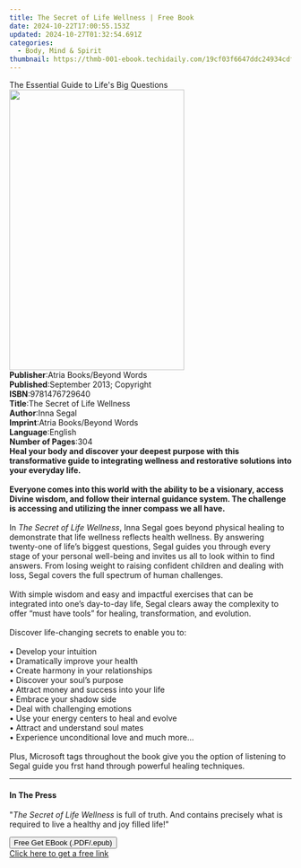 ```yaml
---
title: The Secret of Life Wellness | Free Book
date: 2024-10-22T17:00:55.153Z
updated: 2024-10-27T01:32:54.691Z
categories:
  - Body, Mind & Spirit
thumbnail: https://thmb-001-ebook.techidaily.com/19cf03f6647ddc24934cdf04286a5960d8ab00f5b86c6c9a35aed3442a682478.jpg
---
```

<main id="book-container">
  <div class="flex flex-col">
    <div class="book-brief flex-1 py-6 px-4 sm:p-6 md:py-10 md:px-8">
      <!-- brief-->
      <div class="book-brief-main">
        The Essential Guide to Life's Big Questions
      </div>
    </div>
    <div
      class="book-meta-info flex-1 grid gap-4 col-start-1 col-end-3 row-start-1 sm:mb-6 sm:grid-cols-4 lg:gap-6 lg:col-start-2 lg:row-end-6 lg:row-span-6 lg:mb-0"
    >
      <div
        class="book-meta-info-left place-content-center mt-4 p-4 text-sm leading-6 col-start-2 col-span-2 dark:text-slate-400"
      >
        <img
          class="w-full h-500 object-cover rounded-lg sm:h-255 sm:col-span-2 lg:col-span-full"
          src="https://img-001-ebook.techidaily.com/e6ff2ed2c797980ee4f28f1463951d19ebba6945ee7e68e553b0ad6c6244e7cb.jpg"
          alt=""
          width="312"
          height="500"
        />
      </div>
      <div
        class="book-meta-info-right mt-2 col-start-1 row-start-2 col-span-3 self-center"
      >
        <!-- meta data  -->
        <div class="flex flex-col px-4 md:px-8">
          <div class="flex-1">
            <strong>Publisher</strong>:<span class="px-2"
              >Atria Books/Beyond Words</span
            >
          </div>
          <div class="flex-1">
            <strong>Published</strong>:<span class="px-2"
              >September 2013; Copyright</span
            >
          </div>
          <div class="flex-1">
            <strong>ISBN</strong>:<span class="px-2">9781476729640</span>
          </div>
          <div class="flex-1">
            <strong>Title</strong>:<span class="px-2"
              >The Secret of Life Wellness</span
            >
          </div>
          <div class="flex-1">
            <strong>Author</strong>:<span class="px-2">Inna Segal</span>
          </div>
          <div class="flex-1">
            <strong>Imprint</strong>:<span class="px-2"
              >Atria Books/Beyond Words</span
            >
          </div>
          <div class="flex-1">
            <strong>Language</strong>:<span class="px-2">English</span>
          </div>
          <div class="flex-1">
            <strong>Number of Pages</strong>:<span class="px-2">304</span>
          </div>
        </div>
      </div>
    </div>
    <div class="book-description flex-1 py-6 px-4 sm:p-6 md:py-10 md:px-8">
      <div class="book-description-main">
        <div accordion-content="" id="description">
          <b
            >Heal your body and discover your deepest purpose with this
            transformative guide to integrating wellness and restorative
            solutions into your everyday life.</b
          ><br /><br /><b
            >Everyone comes into this world with the ability to be a visionary,
            access Divine wisdom, and follow their internal guidance system. The
            challenge is accessing and utilizing the inner compass we all
            have.</b
          ><br />
          <br />In <i>The Secret of Life Wellness</i>, Inna Segal goes beyond
          physical healing to demonstrate that life wellness reflects health
          wellness. By answering twenty-one of life’s biggest questions, Segal
          guides you through every stage of your personal well-being and invites
          us all to look within to find answers. From losing weight to raising
          confident children and dealing with loss, Segal covers the full
          spectrum of human challenges. <br />
          <br />With simple wisdom and easy and impactful exercises that can be
          integrated into one’s day-to-day life, Segal clears away the
          complexity to offer “must have tools” for healing, transformation, and
          evolution. <br />
          <br />Discover life-changing secrets to enable you to: <br />
          <br />• Develop your intuition <br />• Dramatically improve your
          health <br />• Create harmony in your relationships <br />• Discover
          your soul’s purpose <br />• Attract money and success into your life
          <br />• Embrace your shadow side <br />• Deal with challenging
          emotions <br />• Use your energy centers to heal and evolve <br />•
          Attract and understand soul mates <br />• Experience unconditional
          love and much more... <br />
          <br />Plus, Microsoft tags throughout the book give you the option of
          listening to Segal guide you frst hand through powerful healing
          techniques.
        </div>
        <div class="accordion-fader"></div>
      </div>
    </div>
    <div class="book-excerpts flex-1 py-6 px-4 sm:p-6 md:py-10 md:px-8">
      <!-- excerpts-->
      <div class="book-excerpts-main">
        <hr />
        <h4 class="placeholder placeholder-heading">
          <span>In The Press</span>
        </h4>
        <p>
          "<i>The Secret of Life Wellness</i> is full of truth. And contains
          precisely what is required to live a healthy and joy filled life!"
        </p>
      </div>
    </div>
    <div
      class="book-about-author flex-1 py-6 px-4 sm:p-6 md:py-10 md:px-8"
    ></div>
    <div class="book-free-get flex-1 py-6 px-4 sm:p-6 md:py-10 md:px-8">
      <button
        id="btn-free-get"
        class="bg-blue-500 hover:bg-blue-700 text-white font-bold py-2 px-4 rounded"
      >
        Free Get EBook (.PDF/.epub)
      </button>
      <div id="countdown-display" class="px-2 text-lg mt-2"></div>
      <a
        id="free-link"
        class="hidden bg-blue-500 hover:bg-blue-700 text-white font-bold py-2 px-4 rounded"
        href="https://www.ebooks.com/en-us/book/1060350/the-secret-of-life-wellness/inna-segal/"
        target="_blank"
        >Click here to get a free link</a
      >
    </div>
    <script>
      let countdownTime = 0;
      let countdownInterval = null;
      document
        .getElementById('btn-free-get')
        .addEventListener('click', startCountdown);
      function startCountdown() {
        countdownTime = new Date().getTime() + 60000 * 3;
        countdownInterval = setInterval(updateCountdown, 1000);
        document.getElementById('btn-free-get').disabled = true;
        document
          .getElementById('btn-free-get')
          .classList.add('bg-gray-500', 'cursor-not-allowed');
      }
      function updateCountdown() {
        let currentTime = new Date().getTime();
        let timeLeft = countdownTime - currentTime;
        let secondsLeft = Math.floor(timeLeft / 1000);
        document.getElementById('countdown-display').innerHTML =
          `Remaining time: ${secondsLeft} seconds.`;
        if (secondsLeft <= 0) {
          clearInterval(countdownInterval);
          document.getElementById('btn-free-get').classList.add('hidden');
          document.getElementById('free-link').classList.remove('hidden');
          document.getElementById('countdown-display').innerHTML = '';
        }
      }
    </script>
  </div>
</main>

<ins class="adsbygoogle"
      style="display:block"
      data-ad-client="ca-pub-7571918770474297"
      data-ad-slot="8358498916"
      data-ad-format="auto"
      data-full-width-responsive="true"></ins>
    
